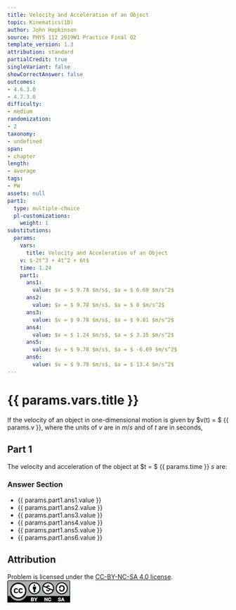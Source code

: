 ```yaml
---
title: Velocity and Acceleration of an Object
topic: Kinematics(1D)
author: John Hopkinson
source: PHYS 112 2019W1 Practice Final Q2
template_version: 1.3
attribution: standard
partialCredit: true
singleVariant: false
showCorrectAnswer: false
outcomes:
- 4.6.3.0
- 4.7.3.0
difficulty:
- medium
randomization:
- 2
taxonomy:
- undefined
span:
- chapter
length:
- average
tags:
- PW
assets: null
part1:
  type: multiple-choice
  pl-customizations:
    weight: 1
substitutions:
  params:
    vars:
      title: Velocity and Acceleration of an Object
    v: $-2t^3 + 4t^2 + 6t$
    time: 1.24
    part1:
      ans1:
        value: $v = $ 9.78 $m/s$, $a = $ 6.69 $m/s^2$
      ans2:
        value: $v = $ 9.78 $m/s$, $a = $ 0 $m/s^2$
      ans3:
        value: $v = $ 9.78 $m/s$, $a = $ 9.81 $m/s^2$
      ans4:
        value: $v = $ 1.24 $m/s$, $a = $ 3.35 $m/s^2$
      ans5:
        value: $v = $ 9.78 $m/s$, $a = $ -6.69 $m/s^2$
      ans6:
        value: $v = $ 9.78 $m/s$, $a = $ 13.4 $m/s^2$
---
```

# {{ params.vars.title }}
If the velocity of an object in one-dimensional motion is given by $v(t) = $ {{ params.v }}, where the units of $v$ are in $m/s$ and of $t$ are in seconds,

## Part 1

The velocity and acceleration of the object at $t = $ {{ params.time }} $s$ are:

### Answer Section

- {{ params.part1.ans1.value }}
- {{ params.part1.ans2.value }}
- {{ params.part1.ans3.value }}
- {{ params.part1.ans4.value }}
- {{ params.part1.ans5.value }}
- {{ params.part1.ans6.value }}

## Attribution

Problem is licensed under the [CC-BY-NC-SA 4.0 license](https://creativecommons.org/licenses/by-nc-sa/4.0/).<br> ![The Creative Commons 4.0 license requiring attribution-BY, non-commercial-NC, and share-alike-SA license.](https://raw.githubusercontent.com/firasm/bits/master/by-nc-sa.png)
